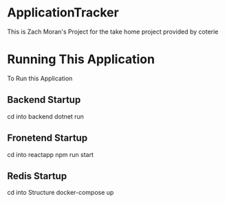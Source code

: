 # ApplicationTracker
This is Zach Moran's Project for the take home project provided by coterie


# Running This Application
To Run this Application

## Backend Startup 
cd into backend
dotnet run

## Fronetend Startup
cd into reactapp
npm run start

## Redis Startup
cd into Structure
docker-compose up
